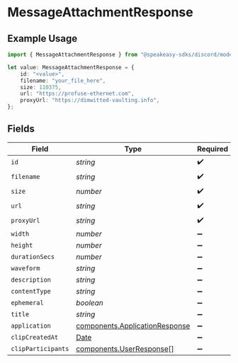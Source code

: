 # MessageAttachmentResponse

## Example Usage

```typescript
import { MessageAttachmentResponse } from "@speakeasy-sdks/discord/models/components";

let value: MessageAttachmentResponse = {
    id: "<value>",
    filename: "your_file_here",
    size: 110375,
    url: "https://profuse-ethernet.com",
    proxyUrl: "https://dimwitted-vaulting.info",
};
```

## Fields

| Field                                                                                         | Type                                                                                          | Required                                                                                      | Description                                                                                   |
| --------------------------------------------------------------------------------------------- | --------------------------------------------------------------------------------------------- | --------------------------------------------------------------------------------------------- | --------------------------------------------------------------------------------------------- |
| `id`                                                                                          | *string*                                                                                      | :heavy_check_mark:                                                                            | N/A                                                                                           |
| `filename`                                                                                    | *string*                                                                                      | :heavy_check_mark:                                                                            | N/A                                                                                           |
| `size`                                                                                        | *number*                                                                                      | :heavy_check_mark:                                                                            | N/A                                                                                           |
| `url`                                                                                         | *string*                                                                                      | :heavy_check_mark:                                                                            | N/A                                                                                           |
| `proxyUrl`                                                                                    | *string*                                                                                      | :heavy_check_mark:                                                                            | N/A                                                                                           |
| `width`                                                                                       | *number*                                                                                      | :heavy_minus_sign:                                                                            | N/A                                                                                           |
| `height`                                                                                      | *number*                                                                                      | :heavy_minus_sign:                                                                            | N/A                                                                                           |
| `durationSecs`                                                                                | *number*                                                                                      | :heavy_minus_sign:                                                                            | N/A                                                                                           |
| `waveform`                                                                                    | *string*                                                                                      | :heavy_minus_sign:                                                                            | N/A                                                                                           |
| `description`                                                                                 | *string*                                                                                      | :heavy_minus_sign:                                                                            | N/A                                                                                           |
| `contentType`                                                                                 | *string*                                                                                      | :heavy_minus_sign:                                                                            | N/A                                                                                           |
| `ephemeral`                                                                                   | *boolean*                                                                                     | :heavy_minus_sign:                                                                            | N/A                                                                                           |
| `title`                                                                                       | *string*                                                                                      | :heavy_minus_sign:                                                                            | N/A                                                                                           |
| `application`                                                                                 | [components.ApplicationResponse](../../models/components/applicationresponse.md)              | :heavy_minus_sign:                                                                            | N/A                                                                                           |
| `clipCreatedAt`                                                                               | [Date](https://developer.mozilla.org/en-US/docs/Web/JavaScript/Reference/Global_Objects/Date) | :heavy_minus_sign:                                                                            | N/A                                                                                           |
| `clipParticipants`                                                                            | [components.UserResponse](../../models/components/userresponse.md)[]                          | :heavy_minus_sign:                                                                            | N/A                                                                                           |